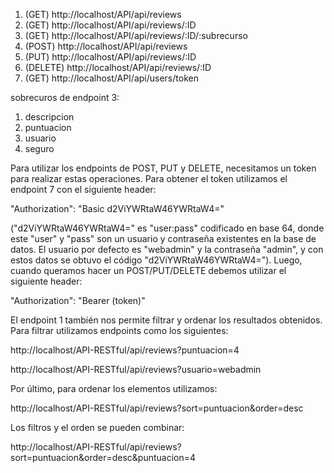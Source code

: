 
1. (GET) http://localhost/API/api/reviews
2. (GET) http://localhost/API/api/reviews/:ID
3. (GET) http://localhost/API/api/reviews/:ID/:subrecurso
4. (POST) http://localhost/API/api/reviews
5. (PUT) http://localhost/API/api/reviews/:ID
6. (DELETE) http://localhost/API/api/reviews/:ID
7. (GET) http://localhost/API/api/users/token

sobrecuros de endpoint 3:
1. descripcion
2. puntuacion
3. usuario
4. seguro

Para utilizar los endpoints de POST, PUT y DELETE, necesitamos un token para realizar estas operaciones. Para obtener el token utilizamos el endpoint 7 con el siguiente header:

"Authorization": "Basic d2ViYWRtaW46YWRtaW4="

("d2ViYWRtaW46YWRtaW4=" es "user:pass" codificado en base 64, donde este "user" y "pass" son un usuario y contraseña existentes en la base de datos. El usuario por defecto es "webadmin" y la contraseña "admin", y con estos datos se obtuvo el código "d2ViYWRtaW46YWRtaW4=").
Luego, cuando queramos hacer un POST/PUT/DELETE debemos utilizar el siguiente header:

"Authorization": "Bearer (token)"

El endpoint 1 también nos permite filtrar y ordenar los resultados obtenidos. Para filtrar utilizamos endpoints como los siguientes:

http://localhost/API-RESTful/api/reviews?puntuacion=4

http://localhost/API-RESTful/api/reviews?usuario=webadmin

Por último, para ordenar los elementos utilizamos:

http://localhost/API-RESTful/api/reviews?sort=puntuacion&order=desc

Los filtros y el orden se pueden combinar:

http://localhost/API-RESTful/api/reviews?sort=puntuacion&order=desc&puntuacion=4
